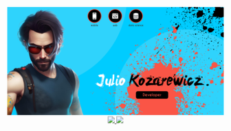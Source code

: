 <img src="0_utils/banner.png">
<div align="center" style="width: 100%;">
  <a href="https://github.com/juliokozarewicz">
    <img height="207px" src="https://github-readme-stats.vercel.app/api/?username=juliokozarewicz&theme=transparent&count_private=true&show_icons=true"/>
  </a>
  <a href="https://github.com/juliokozarewicz">
    <img height="207px" src="https://github-readme-stats.vercel.app/api/top-langs/?username=juliokozarewicz&layout=compact&langs_count=7&theme=transparent"/>
  </a>
</div>
